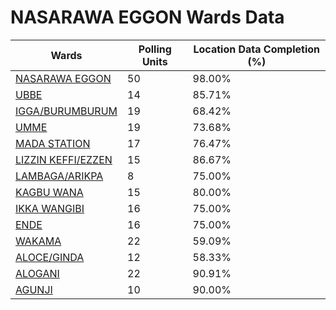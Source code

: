 
# NASARAWA EGGON Wards Data

| Wards | Polling Units | Location Data Completion (%) |
| ---- | ----- | ------- |
| [NASARAWA EGGON](./wards/16943-nasarawa-eggon) | 50 | 98.00% |
| [UBBE](./wards/16944-ubbe) | 14 | 85.71% |
| [IGGA/BURUMBURUM](./wards/16945-igga/burumburum) | 19 | 68.42% |
| [UMME](./wards/16946-umme) | 19 | 73.68% |
| [MADA STATION](./wards/16947-mada-station) | 17 | 76.47% |
| [LIZZIN KEFFI/EZZEN](./wards/16948-lizzin-keffi/ezzen) | 15 | 86.67% |
| [LAMBAGA/ARIKPA](./wards/16949-lambaga/arikpa) | 8 | 75.00% |
| [KAGBU WANA](./wards/16950-kagbu-wana) | 15 | 80.00% |
| [IKKA WANGIBI](./wards/16951-ikka-wangibi) | 16 | 75.00% |
| [ENDE](./wards/16952-ende) | 16 | 75.00% |
| [WAKAMA](./wards/16953-wakama) | 22 | 59.09% |
| [ALOCE/GINDA](./wards/16954-aloce/ginda) | 12 | 58.33% |
| [ALOGANI](./wards/16955-alogani) | 22 | 90.91% |
| [AGUNJI](./wards/16956-agunji) | 10 | 90.00% |





